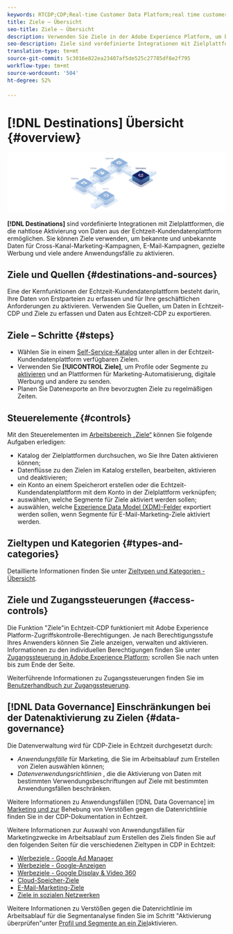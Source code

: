 ```yaml
---
keywords: RTCDP;CDP;Real-time Customer Data Platform;real time customer data platform;real time cdp;cdp;destinations;destination;rtcdp
title: Ziele – Übersicht
seo-title: Ziele – Übersicht
description: Verwenden Sie Ziele in der Adobe Experience Platform, um bekannte und unbekannte Daten für Cross-Kanal-Marketing-Kampagnen, E-Mail-Kampagnen, gezielte Werbung und viele andere Anwendungsfälle zu aktivieren.
seo-description: Ziele sind vordefinierte Integrationen mit Zielplattformen, die eine nahtlose Aktivierung von Daten aus der Echtzeit-Kundendatenplattform ermöglichen. Sie können Ziele in der Echtzeit-Kundendatenplattform von Adobe nutzen, um Ihre bekannten und unbekannten Daten für kanalübergreifende Marketing-Kampagnen, E-Mail-Kampagnen, zielgruppengerechte Werbung und viele andere Anwendungsfälle zu aktivieren.
translation-type: tm+mt
source-git-commit: 5c3016e822ea23407af5de525c27785df8e2f795
workflow-type: tm+mt
source-wordcount: '504'
ht-degree: 52%

---
```



# [!DNL Destinations] Übersicht {#overview}

![Übersichtsbanner Ziele](/help/rtcdp/destinations/assets/destinations-overview-banner.png)

**[!DNL Destinations]** sind vordefinierte Integrationen mit Zielplattformen, die die nahtlose Aktivierung von Daten aus der Echtzeit-Kundendatenplattform ermöglichen. Sie können Ziele verwenden, um bekannte und unbekannte Daten für Cross-Kanal-Marketing-Kampagnen, E-Mail-Kampagnen, gezielte Werbung und viele andere Anwendungsfälle zu aktivieren.

## Ziele und Quellen {#destinations-and-sources}

Eine der Kernfunktionen der Echtzeit-Kundendatenplattform besteht darin, Ihre Daten von Erstparteien zu erfassen und für Ihre geschäftlichen Anforderungen zu aktivieren. Verwenden Sie Quellen, um Daten in Echtzeit-CDP und Ziele zu erfassen und Daten aus Echtzeit-CDP zu exportieren.

## Ziele – Schritte {#steps}

* Wählen Sie in einem [Self-Service-Katalog](/help/rtcdp/destinations/destinations-catalog.md) unter allen in der Echtzeit-Kundendatenplattform verfügbaren Zielen.
* Verwenden Sie **[!UICONTROL Ziele]**, um Profile oder Segmente zu [aktivieren](/help/rtcdp/destinations/activate-destinations.md) und an Plattformen für Marketing-Automatisierung, digitale Werbung und andere zu senden.
* Planen Sie Datenexporte an Ihre bevorzugten Ziele zu regelmäßigen Zeiten.

## Steuerelemente {#controls}

Mit den Steuerelementen im [Arbeitsbereich „Ziele“](/help/rtcdp/destinations/destinations-workspace.md) können Sie folgende Aufgaben erledigen:

* Katalog der Zielplattformen durchsuchen, wo Sie Ihre Daten aktivieren können;
* Datenflüsse zu den Zielen im Katalog erstellen, bearbeiten, aktivieren und deaktivieren;
* ein Konto an einem Speicherort erstellen oder die Echtzeit-Kundendatenplattform mit dem Konto in der Zielplattform verknüpfen;
* auswählen, welche Segmente für Ziele aktiviert werden sollen;
* auswählen, welche [Experience Data Model (XDM)-Felder](../../xdm/home.md) exportiert werden sollen, wenn Segmente für E-Mail-Marketing-Ziele aktiviert werden.

## Zieltypen und Kategorien {#types-and-categories}

Detaillierte Informationen finden Sie unter [Zieltypen und Kategorien - Übersicht](/help/rtcdp/destinations/destination-types.md).

## Ziele und Zugangssteuerungen {#access-controls}

Die Funktion &quot;Ziele&quot;in Echtzeit-CDP funktioniert mit Adobe Experience Platform-Zugriffskontrolle-Berechtigungen. Je nach Berechtigungsstufe Ihres Anwenders können Sie Ziele anzeigen, verwalten und aktivieren. Informationen zu den individuellen Berechtigungen finden Sie unter [Zugangssteuerung in Adobe Experience Platform](../../access-control/home.md); scrollen Sie nach unten bis zum Ende der Seite.

Weiterführende Informationen zu Zugangssteuerungen finden Sie im [Benutzerhandbuch zur Zugangssteuerung](../../access-control/ui/overview.md).

## [!DNL Data Governance] Einschränkungen bei der Datenaktivierung zu Zielen {#data-governance}

Die Datenverwaltung wird für CDP-Ziele in Echtzeit durchgesetzt durch:

* *Anwendungsfälle* für Marketing, die Sie im Arbeitsablauf zum Erstellen von Zielen auswählen können;
* *Datenverwendungsrichtlinien* , die die Aktivierung von Daten mit bestimmten Verwendungsbeschriftungen auf Ziele mit bestimmten Anwendungsfällen beschränken.

Weitere Informationen zu Anwendungsfällen [!DNL Data Governance] im [Marketing und zur](/help/rtcdp/privacy/data-governance-overview.md#destinations) Behebung von Verstößen [](/help/rtcdp/privacy/data-governance-overview.md#enforcement)gegen die Datenrichtlinie finden Sie in der CDP-Dokumentation in Echtzeit.

Weitere Informationen zur Auswahl von Anwendungsfällen für Marketingzwecke im Arbeitsablauf zum Erstellen des Ziels finden Sie auf den folgenden Seiten für die verschiedenen Zieltypen in CDP in Echtzeit:

* [Werbeziele - Google Ad Manager ](/help/rtcdp/destinations/google-ad-manager-destination.md)
* [Werbeziele - Google-Anzeigen](/help/rtcdp/destinations/google-ads-destination.md)
* [Werbeziele - Google Display &amp; Video 360 ](/help/rtcdp/destinations/google-dv360-destination.md)
* [ Cloud-Speicher-Ziele](/help/rtcdp/destinations/cloud-storage-destinations-workflow.md)
* [E-Mail-Marketing-Ziele](/help/rtcdp/destinations/email-marketing-destinations.md)
* [Ziele in sozialen Netzwerken ](/help/rtcdp/destinations/social-network-destinations-workflow.md)

Weitere Informationen zu Verstößen gegen die Datenrichtlinie im Arbeitsablauf für die Segmentanalyse finden Sie im Schritt &quot;Aktivierung überprüfen&quot;unter [Profil und Segmente an ein Ziel](/help/rtcdp/destinations/activate-destinations.md#review)aktivieren.